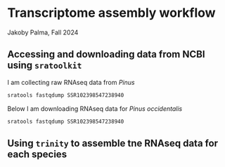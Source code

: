 # Transcriptome assembly workflow
Jakoby Palma, Fall 2024


## Accessing and downloading data from NCBI using `sratoolkit`

I am collecting raw RNAseq data from *Pinus*

```sh
sratools fastqdump SSR102398547238940   

```

Below I am downloading RNAseq data for *Pinus occidentalis*

```sh
sratools fastqdump SSR102398547238940   

```


## Using `trinity` to assemble tne RNAseq data for each species